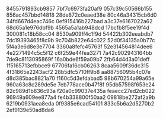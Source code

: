 8455791893cb9857
7bf7c6973fa20af9
057c39c50566b155
856ac457bbd14818
28de872c0eaed38e
80c46a34315cb6d0
34fd667d4eac746c
0ef915416b227bad
a3c37e6167022a62
68d65a1e976dbf9b
4565a5a1ab948dcd
17bcfb8f5ee19f4d
300081c18b58cc04
8530a909ff4c1f9d
54422b302eeabdb7
7dc19393465f8c9b
9c704b822e64c022
52d0f34135a0b77c
5f4a3e6d8e3e7704
3360a8fefc45763f
52e314564814dee6
4e2271494c5c5f12
c6f259e44fea3271
7a42c902943164bb
7de9c8113095869f
16a0bde6f59a09b7
2fb64d4d3a01deff
1f5165713efbbce9
67706fa16cb06263
8caa5609f36dc315
4f31865e2243acf2
28b5dfc5710ff9b8
aa88756095b4c07e
d8d385bac8821a70
f160c5d3efdabad5
98b670254a99a65e
960a63c8c289de5e
7eb778ace0b47f8f
95db57598f653e24
82c989d1b836c93a
f20a0c99037e435a
feaecc27ed2cb022
96949a609ee877a4
fe4b338800f50aa2
09818be272af2a9b
6219b0931aea8eda
0f9385e6cad54101
833c5b6a2d5270b2
2ef9139e50ad8da6
